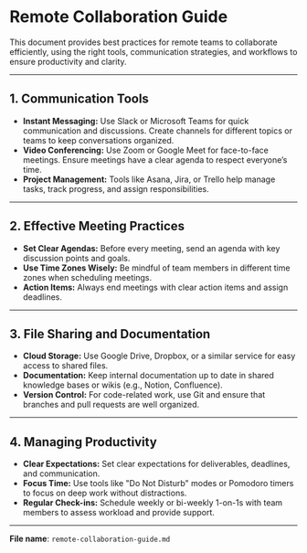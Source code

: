 # Remote Collaboration Guide

This document provides best practices for remote teams to collaborate efficiently, using the right tools, communication strategies, and workflows to ensure productivity and clarity.

---

## 1. Communication Tools

- **Instant Messaging:** Use Slack or Microsoft Teams for quick communication and discussions. Create channels for different topics or teams to keep conversations organized.
- **Video Conferencing:** Use Zoom or Google Meet for face-to-face meetings. Ensure meetings have a clear agenda to respect everyone’s time.
- **Project Management:** Tools like Asana, Jira, or Trello help manage tasks, track progress, and assign responsibilities.

---

## 2. Effective Meeting Practices

- **Set Clear Agendas:** Before every meeting, send an agenda with key discussion points and goals.
- **Use Time Zones Wisely:** Be mindful of team members in different time zones when scheduling meetings.
- **Action Items:** Always end meetings with clear action items and assign deadlines.

---

## 3. File Sharing and Documentation

- **Cloud Storage:** Use Google Drive, Dropbox, or a similar service for easy access to shared files.
- **Documentation:** Keep internal documentation up to date in shared knowledge bases or wikis (e.g., Notion, Confluence).
- **Version Control:** For code-related work, use Git and ensure that branches and pull requests are well organized.

---

## 4. Managing Productivity

- **Clear Expectations:** Set clear expectations for deliverables, deadlines, and communication.
- **Focus Time:** Use tools like "Do Not Disturb" modes or Pomodoro timers to focus on deep work without distractions.
- **Regular Check-ins:** Schedule weekly or bi-weekly 1-on-1s with team members to assess workload and provide support.

---

**File name**: `remote-collaboration-guide.md`
